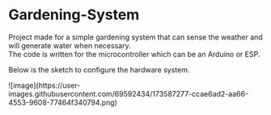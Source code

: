 # Gardening-System
Project made for a simple gardening system that can sense the weather and will generate water when necessary.
<br>The code is written for the microcontroller which can be an Arduino or ESP.
<p>Below is the sketch to configure the hardware system.</p>
![image](https://user-images.githubusercontent.com/69592434/173587277-ccae6ad2-aa66-4553-9608-77464f340794.png)
